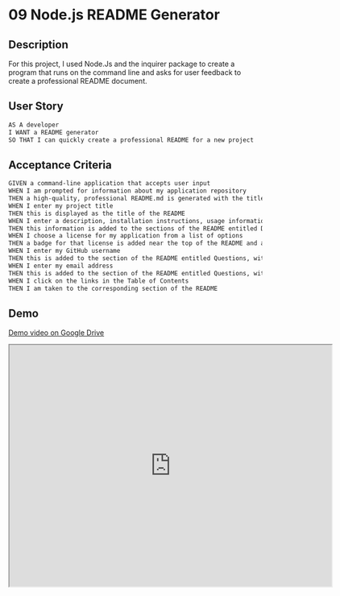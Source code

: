 # 09 Node.js README Generator

## Description

For this project, I used Node.Js and the inquirer package to create a program that runs on the command line and asks for user feedback to create a professional README document.


## User Story

```md
AS A developer
I WANT a README generator
SO THAT I can quickly create a professional README for a new project
```

## Acceptance Criteria

```md
GIVEN a command-line application that accepts user input
WHEN I am prompted for information about my application repository
THEN a high-quality, professional README.md is generated with the title of my project and sections entitled Description, Table of Contents, Installation, Usage, License, Contributing, Tests, and Questions
WHEN I enter my project title
THEN this is displayed as the title of the README
WHEN I enter a description, installation instructions, usage information, contribution guidelines, and test instructions
THEN this information is added to the sections of the README entitled Description, Installation, Usage, Contributing, and Tests
WHEN I choose a license for my application from a list of options
THEN a badge for that license is added near the top of the README and a notice is added to the section of the README entitled License that explains which license the application is covered under
WHEN I enter my GitHub username
THEN this is added to the section of the README entitled Questions, with a link to my GitHub profile
WHEN I enter my email address
THEN this is added to the section of the README entitled Questions, with instructions on how to reach me with additional questions
WHEN I click on the links in the Table of Contents
THEN I am taken to the corresponding section of the README
```

## Demo

[Demo video on Google Drive](https://drive.google.com/file/d/1U4APAyzP0z97ZrGWwv6x0K56ANAKoOgd/view?usp=sharing)

<iframe src="https://drive.google.com/file/d/1U4APAyzP0z97ZrGWwv6x0K56ANAKoOgd/preview" width="640" height="480"></iframe>

##